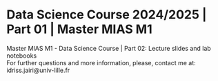 <h1>Data Science Course 2024/2025 | Part 01 | Master MIAS M1</h1>
Master MIAS M1 - Data Science Course | Part 02: Lecture slides and lab notebooks
<br>
For further questions and more information, please, contact me at: idriss.jairi@univ-lille.fr

